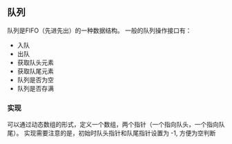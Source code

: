 ## 队列
队列是FIFO（先进先出）的一种数据结构。
一般的队列操作接口有：
- 入队
- 出队
- 获取队头元素
- 获取队尾元素
- 队列是否为空
- 队列是否存满

### 实现
可以通过动态数组的形式，定义一个数组，两个指针（一个指向队头，一个指向队尾）。
实现需要注意的是，初始时队头指针和队尾指针设置为 -1, 方便为空判断
